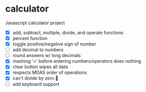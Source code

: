 # calculator
Javascript calculator project

- [x] add, subtract, multiple, divide, and operate functions
- [x] percent function
- [x] toggle positive/negative sign of number
- [ ] add decimal to numbers
- [ ] round answers w/ long decimals
- [x] mashing '=' before entering numbers/operators does nothing
- [x] clear button wipes all data
- [x] respects MDAS order of operations
- [x] can't divide by zero :no_good:
- [ ] add keyboard support